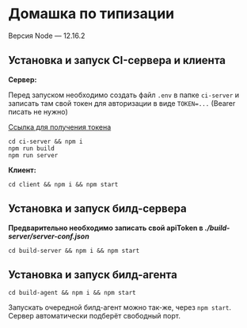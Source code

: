# Домашка по типизации

Версия Node — 12.16.2

## Установка и запуск CI-сервера и клиента

**Сервер:**

Перед запуском необходимо создать файл `.env` в папке `ci-server` и записать там свой токен для авторизации в виде `TOKEN=...` (Bearer писать не нужно)

[Ссылка для получения токена](https://hw.shri.yandex/)
```
cd ci-server && npm i
npm run build
npm run server
```
**Клиент:**
```
cd client && npm i && npm start
```

## Установка и запуск билд-сервера

**Предварительно необходимо записать свой apiToken в _./build-server/server-conf.json_**
```
cd build-server && npm i && npm start
```

## Установка и запуск билд-агента

```
cd build-agent && npm i && npm start
```

Запускать очередной билд-агент можно так-же, через `npm start`. Сервер автоматически подберёт свободный порт.
